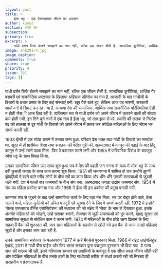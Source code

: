 ```yaml
---
layout: post
title: >
    ईला भट्ट - एक प्रेरणादायक जीवन का अवसान
author: kumud
section: स्मृति शेष
subsection:
primary: true
excerpt: >
    गांधी दर्शन सिर्फ बोलने समझाने का नाम नहीं, बल्कि एक जीवन शैली है. सामाजिक कूरीतियां, आर्थिक गैर बराबरी एवं राजनीतिक भ्रष्टाचार के खिलाफ अहिंसक प्रतिरोध का नाम है. आजादी के बाद गांधीजी के विचारों के प्रचार प्रसार के लिए कई संस्थाएं बनी.
image: ank201-4.jpg
image_caption: 
comments: true
share: true
priority: 4
issue: 201
tags: []
---
```


गांधी दर्शन सिर्फ बोलने समझाने का नाम नहीं, बल्कि एक जीवन शैली है. सामाजिक कूरीतियां, आर्थिक गैर बराबरी एवं राजनीतिक भ्रष्टाचार के खिलाफ अहिंसक प्रतिरोध का नाम है. आजादी के बाद गांधीजी के विचारों के प्रचार प्रसार के लिए कई संस्थाएं बनी. खूब पैसे खर्च हुए, लेकिन आज वह भाषणों, सरकारी आयोजनों में सिमट कर रह गया है. अन्यथा देश की सामाजिक, आर्थिक तथा राजनीतिक परिस्थितियां ऐसी न होती जैस्ी आज दिख रही है. व्यक्तिगत रूप से गांधी दर्शन को अपने जीवन में उतारने वालों की संख्या कम होती गयी. इन गिने चुने नामों में एक नाम है ईला भट्ट, जो ताम झाम से परे, ख्याति की ललक से निरपेक्ष पद की लालसा से दूर गांधी के विचारों को अपने जीवन में उतार कर उपेक्षित महिलाओं के लिए जीवन भर संघर्ष करती रहीं.

1933 ईस्वी में एक संपंन्न घराने में उनका जन्म हुआ. परिवार देश भक्त तथा गांधी के विचारों का समर्थक था. सूरत में ही प्रारंभिक शिक्षा तथा स्नातक की परीक्षा पूरी की. अहमदाबाद में कानून की पढ़ाई के बाद हिंदू कानून में उन्हें स्वर्ण पदक मिला. फिर वे वकालत करने लगी और 1955 में पारिवारिक विरोध के बावजूद रमेश भट्ट के साथ विवाह किया.

उनका सामाजिक जीवन उस समय शुरु हुआ जब वे देश की पहली जन गणना के काम में रमेश भट्ट के साथ दबी कुचली जनता के साथ काम करना शुरु किया. 1951 की जनगणना में शामिल हो कर उन्होंने झुग्गी झोपड़ियों में रहने वाले गरीब लोगों के बीच सर्वे का काम किया और धीरे-धीरे उनकी समस्याओं से जुड़ती चली गयीं. देश में पहली बार कामगारों के बीच संघ बना. अहमदाबाद कपड़ा उद्योग कामगार संघ. 1954 में संध का महिला प्रकोष्ट बनाया गया और 1968 में ईला जी इस प्रकोष्ट की प्रमुख बनायी गयीं.

कामगार संघ से जुड़ने के बाद उन्हें सामाजिक कार्य के लिए बड़ा मंच मिला. सर पर बोझा ढ़ोने वाले, ठेला चलाने वाले, महिला कुलियों को उचित मजदूरी एवे सुरक्षा देने के लिए वे संघर्ष करती रही. 1972 में इन्होंने ‘सेल्फ एमप्लायड वीमेंस एसोसियेशन’ की स्थापना की जो संक्षेप में ‘सेवा’ के नाम से विख्यात हुआ. इसके अंतर्गत महिलाओं को जोड़ने, उन्हें सशक्त बनाने, रोजगार से जुड़ी समस्याओं को दूर करने, खाद्य सुरक्षा एवं सामाजिक सुरक्षा से संबंधित काम वे करने लगी. 1974 में महिलाओं के बीच छोटे ऋण दिलाने के लिए सहकारी बैंक की शुरुआत की. मात्र सात महिलाओं के सहयोग से खोले गये इस बैंक से आज लाखों महिलाएं जुड़ी हैं और इसका लाभ उठा रही हैं.

उनके सामाजिक सरोकार के फलस्वरुप 1977 में उन्हें मैंगसेसे पुरस्कार मिला. 1986 में राईट लाईवलिहुड एवार्ड, 2011 में गांधी पीस प्राईज और फिर भारत सरकार द्वारा पद्मभूषण पुरस्कार भी दिया गया. वे राज्य सभा की सदस्य भी रहीं. इतने गरिमामय सम्मान एवं उपाधियों के बावजूद वे एक सीधा सरल जीवन जीती रहीं और उपेक्षित महिलाओं के बीच उनके हकों के लिए गांधीवादी तरीके से संधर्ष करती रही जो निश्चय ही सराहनीय व प्रेरणादायक है. 